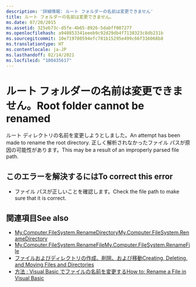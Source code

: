 ```yaml
---
description: '詳細情報: ルート フォルダーの名前は変更できません'
title: ルート フォルダーの名前は変更できません。
ms.date: 07/20/2015
ms.assetid: 325eb73c-d5fe-4b65-8926-5dabff007277
ms.openlocfilehash: a940853341eeeb9c92d29db4f7138323c8db231b
ms.sourcegitcommit: 10e719780594efc781b15295e499c66f316068b8
ms.translationtype: HT
ms.contentlocale: ja-JP
ms.lasthandoff: 02/14/2021
ms.locfileid: "100435617"
---
```

# <a name="root-folder-cannot-be-renamed"></a><span data-ttu-id="8d5e4-103">ルート フォルダーの名前は変更できません。</span><span class="sxs-lookup"><span data-stu-id="8d5e4-103">Root folder cannot be renamed</span></span>

<span data-ttu-id="8d5e4-104">ルート ディレクトリの名前を変更しようとしました。</span><span class="sxs-lookup"><span data-stu-id="8d5e4-104">An attempt has been made to rename the root directory.</span></span> <span data-ttu-id="8d5e4-105">正しく解析されなかったファイル パスが原因の可能性があります。</span><span class="sxs-lookup"><span data-stu-id="8d5e4-105">This may be a result of an improperly parsed file path.</span></span>  
  
## <a name="to-correct-this-error"></a><span data-ttu-id="8d5e4-106">このエラーを解決するには</span><span class="sxs-lookup"><span data-stu-id="8d5e4-106">To correct this error</span></span>  
  
- <span data-ttu-id="8d5e4-107">ファイル パスが正しいことを確認します。</span><span class="sxs-lookup"><span data-stu-id="8d5e4-107">Check the file path to make sure that it is correct.</span></span>  
  
## <a name="see-also"></a><span data-ttu-id="8d5e4-108">関連項目</span><span class="sxs-lookup"><span data-stu-id="8d5e4-108">See also</span></span>

- [<span data-ttu-id="8d5e4-109">My.Computer.FileSystem.RenameDirectory</span><span class="sxs-lookup"><span data-stu-id="8d5e4-109">My.Computer.FileSystem.RenameDirectory</span></span>](xref:Microsoft.VisualBasic.MyServices.FileSystemProxy.RenameDirectory%2A)
- [<span data-ttu-id="8d5e4-110">My.Computer.FileSystem.RenameFile</span><span class="sxs-lookup"><span data-stu-id="8d5e4-110">My.Computer.FileSystem.RenameFile</span></span>](xref:Microsoft.VisualBasic.MyServices.FileSystemProxy.RenameFile%2A)
- [<span data-ttu-id="8d5e4-111">ファイルおよびディレクトリの作成、削除、および移動</span><span class="sxs-lookup"><span data-stu-id="8d5e4-111">Creating, Deleting, and Moving Files and Directories</span></span>](../developing-apps/programming/drives-directories-files/creating-deleting-and-moving-files-and-directories.md)
- [<span data-ttu-id="8d5e4-112">方法 : Visual Basic でファイルの名前を変更する</span><span class="sxs-lookup"><span data-stu-id="8d5e4-112">How to: Rename a File in Visual Basic</span></span>](../developing-apps/programming/drives-directories-files/how-to-rename-a-file.md)
